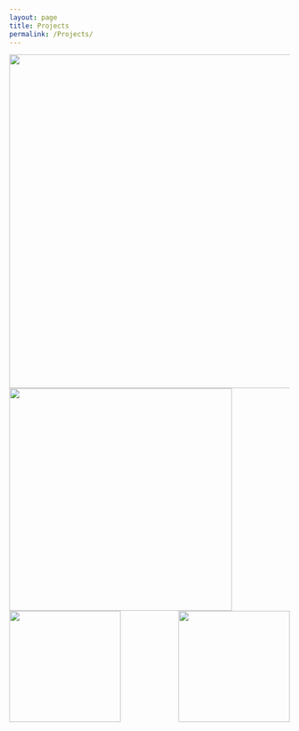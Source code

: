 ```yaml
---
layout: page
title: Projects
permalink: /Projects/
---
```



<img align="center" width="600" height="600" src="{{ site.url }}{{ site.baseurl }}/docs/assets/timeline.jpg" class="img-responsive" />

<img align="center" width="400" height="400" src="{{ site.url }}{{ site.baseurl }}/docs/assets/sarb.jpg" class="img-responsive" />

<img align="right" width="200" height="200" src="{{ site.url }}{{ site.baseurl }}/docs/assets/draft.png" class="img-responsive" />

<img align="left" width="200" height="200" src="{{ site.url }}{{ site.baseurl }}/docs/assets/impl.png" class="img-responsive" />
